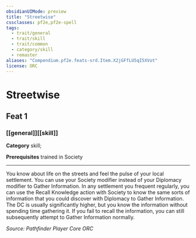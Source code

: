 ```yaml
---
obsidianUIMode: preview
title: "Streetwise"
cssclasses: pf2e,pf2e-spell
tags:
  - trait/general
  - trait/skill
  - trait/common
  - category/skill
  - remaster
aliases: "Compendium.pf2e.feats-srd.Item.X2jGFfLU5qI5XVot"
license: ORC
---
```

# Streetwise
## Feat 1
### [[general]][[skill]]

**Category** skill; 



**Prerequisites** trained in Society
* * *
You know about life on the streets and feel the pulse of your local settlement. You can use your Society modifier instead of your Diplomacy modifier to Gather Information. In any settlement you frequent regularly, you can use the Recall Knowledge action with Society to know the same sorts of information that you could discover with Diplomacy to Gather Information. The DC is usually significantly higher, but you know the information without spending time gathering it. If you fail to recall the information, you can still subsequently attempt to Gather Information normally.

*Source: Pathfinder Player Core*
*ORC*